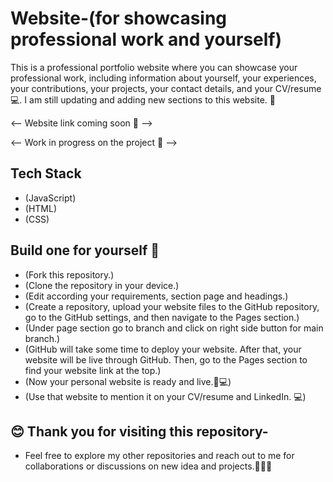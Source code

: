 # Website-(for showcasing professional work and yourself)

This is a professional portfolio website where you can showcase your professional work, including information about yourself, your experiences, your contributions, your projects, your contact details, and your CV/resume 💻. I am still updating and adding new sections to this website. 🚀

<-- Website link coming soon 🔗 -->

<-- Work in progress on the project 🚀 -->

## Tech Stack 
- (JavaScript)
- (HTML)
- (CSS)

## Build one for yourself 🚀

- (Fork this repository.)
- (Clone the repository in your device.)
- (Edit according your requirements, section page and headings.)
- (Create a repository, upload your website files to the GitHub repository, go to the GitHub settings, and then navigate to the Pages section.)
- (Under page section go to branch and click on right side button for main branch.)
- (GitHub will take some time to deploy your website. After that, your website will be live through GitHub. Then, go to the Pages section to find your website link at the top.)
- (Now your personal website is ready and live.🥳💻)
- (Use that website to mention it on your CV/resume and LinkedIn. 💻)

## 😊 Thank you for visiting this repository-
- Feel free to explore my other repositories and reach out to me for collaborations or discussions on new idea and projects.🤝😊🚀



 
